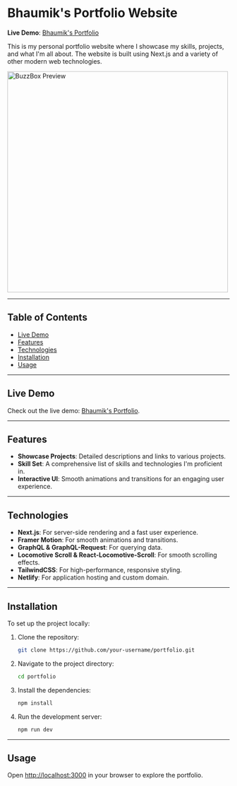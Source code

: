 # Bhaumik's Portfolio Website

**Live Demo**: [Bhaumik's Portfolio](https://bhaumik-portfolio.netlify.app)

This is my personal portfolio website where I showcase my skills, projects, and what I'm all about. The website is built using Next.js and a variety of other modern web technologies.

<img src="https://i.imgur.com/AAO0HBL.png" alt="BuzzBox Preview" height="500">


---

## Table of Contents

- [Live Demo](#live-demo)
- [Features](#features)
- [Technologies](#technologies)
- [Installation](#installation)
- [Usage](#usage)


---

## Live Demo

Check out the live demo: [Bhaumik's Portfolio](https://bhaumik-portfolio.netlify.app).

---

## Features

- **Showcase Projects**: Detailed descriptions and links to various projects.
- **Skill Set**: A comprehensive list of skills and technologies I'm proficient in.
- **Interactive UI**: Smooth animations and transitions for an engaging user experience.

---

## Technologies

- **Next.js**: For server-side rendering and a fast user experience.
- **Framer Motion**: For smooth animations and transitions.
- **GraphQL & GraphQL-Request**: For querying data.
- **Locomotive Scroll & React-Locomotive-Scroll**: For smooth scrolling effects.
- **TailwindCSS**: For high-performance, responsive styling.
- **Netlify**: For application hosting and custom domain.

---

## Installation

To set up the project locally:

1. Clone the repository:

    ```bash
    git clone https://github.com/your-username/portfolio.git
    ```

2. Navigate to the project directory:

    ```bash
    cd portfolio
    ```

3. Install the dependencies:

    ```bash
    npm install
    ```

4. Run the development server:

    ```bash
    npm run dev
    ```

---

## Usage

Open [http://localhost:3000](http://localhost:3000) in your browser to explore the portfolio.



